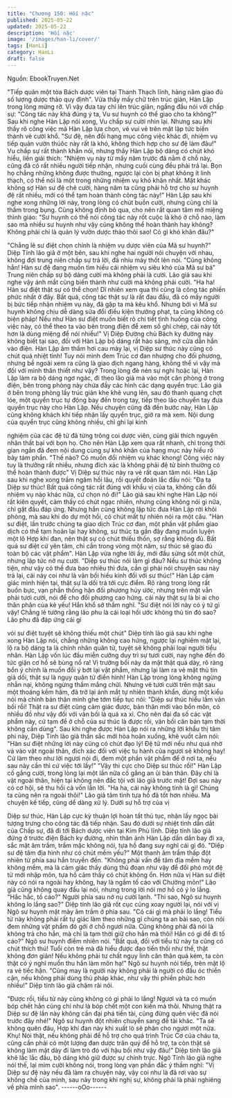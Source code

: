```yaml
---
title: "Chương 150: Hối nặc"
published: 2025-05-22
updated: 2025-05-22
description: 'Hối nặc'
image: '/images/han-li/cover/'
tags: [HanLi]
category: HanLi
draft: false
---
```


Nguồn: EbookTruyen.Net

"Tiếp quản một tòa Bách dược viên tại Thanh Thạch lĩnh, hàng
năm giao đủ số lượng dược thảo quy định".
Vừa thấy mấy chữ trên trúc giản, Hàn Lập trong lòng mừng rỡ. Vì
vậy đưa tay chỉ lên trúc giản, ngẩng đầu nói với chấp sự: "Công
tác này khá đúng ý ta, Vu sư huynh có thể giao cho ta không?"
Sau khi nghe Hàn Lập nói xong, Vu chấp sự cười nhìn lại. Nhưng
sau khi thấy rõ công việc mà Hàn Lập lựa chọn, vẻ vui vẻ trên mặt
lập tức biến thành vẻ cười khổ.
"Sư đệ, nên đổi hạng mục công việc khác đi, nhiệm vụ tiếp quản
vườn thúôc này rất là khó, không thích hợp cho sư đệ làm đâu!"
Vu chấp sự rất thành khẩn nói, nhưng thấy Hàn Lập bộ dáng có
chút khó hiểu, liền giải thích:
"Nhiệm vụ này từ mấy năm trước đã nằm ở chỗ này, cũng đã có
rất nhiều người tiếp nhận, nhưng cuối cùng đều phải trả lại. Bọn
họ chẳng những không được thưởng, ngược lại còn bị phạt không
ít linh thạch, có thể nói là một trong những nhiệm vụ khó khăn
nhất. Mặt khác không sợ Hàn sư đệ chê cười, hàng năm ta cũng
phải hỗ trợ cho sư huynh đệ rất nhiều, mới có thể tạm hoàn thành
công tác này!"
Hàn Lập sau khi nghe xong những lời này, trong lòng có chút
buồn cười, nhưng cũng chỉ là thầm trong bụng. Cũng không định
bỏ qua, cho nên rất quan tâm mở miệng thỉnh giáo:
"Sư huynh có thể nói công tác này rốt cuộc là khó ở chỗ nào, làm
sao mà nhiều sư huynh như vậy cũng không thể hoàn thành hay
không? Không phải chỉ là quản lý vườn dược thảo thôi sao! Có gì
khó khăn đâu?"

"Chẳng lẽ sư điệt chọn chính là nhiệm vụ dược viên của Mã sư
huynh?" Diệp Tính lão giả ở một bên, sau khi nghe hai người nói
chuyện với nhau, không đợi trung niên chấp sự trả lời, đã nhíu
mày thốt lên nói.
"Cũng không hẳn! Hàn sư đệ đang muốn tìm hiểu cái nhiệm vụ
siêu khó của Mã sư bá" Trung niên chấp sự bộ dáng cười mà
không phải là cười.
Lão giả sau khi nghe vậy ánh mắt cũng biến thành như cười mà
không phải cười.
"Ha ha! Hàn sư điệt thật sự có thể chọn! Dĩ nhiên xem qua thì
cũng là công tác phiền phức nhất ở đây. Bất quá, công tác thật sự
là rất đau đầu, đã có mấy người bị bức tiếp nhận nhiệm vụ này, đã
gặp ta mà kêu khổ. Nhưng bởi vì Mã sư huynh không chịu dễ
dàng sửa đổi điều kiện thưởng phạt, ta cũng không có biện pháp!
Nếu như Hàn sư điệt muốn biết rõ chi tiết tình huống của công
việc này, có thể theo ta vào bên trong điện để xem số ghi chép,
cái này tốt hơn là dùng miệng để nói nhiều!" Vị Diệp Đường chủ
Bách ky đường này không biết tại sao, đối với Hàn Lập bộ dáng
rất hào sảng, mở cửa dẫn hắn vào điện.
Hàn Lập âm thầm hơi cau mày lại, vị Diệp sư thúc này cũng có
chút quá nhiệt tình! Tuy nói mình đem Trúc cơ đan nhượng cho
đối phương, nhưng bề ngoài xem ra cũng là giao dịch ngang
hàng, không thể vì vậy mà đối với mình thân thiết như vậy?
Trong lòng đè nén sự nghi hoặc lại, Hàn Lập làm ra bộ dáng ngơ
ngác, đi theo lão giả mà vào một căn phòng ở trong điện, bên
trong phòng này chứa đầy các hình các dạng quyển trục.
Lão giả ở bên trong phòng lấy trúc giản khe khẽ vung lên, sau đó
thanh quang chợt lóe, một quyển trục tự động bay đến trong tay,
tiếp theo lão chuyển tay đưa quyển trục này cho Hàn Lập.
Nếu chuyện cũng đã đến bước này, Hàn Lập cũng không khách
khí tiếp nhận lấy quyển trục, giở ra mà xem.
Nội dung của quyển trục cũng không nhiều, chỉ ghi lại kinh

nghiệm của các đệ tử đã từng trông coi dược viên, cùng giải thích
nguyên nhân thất bại với bọn họ. Cho nên Hàn Lập xem qua rất
nhanh, chỉ trong thời gian ngắn đã đem nội dung cùng sự khó
khăn của hạng mục này hiểu rõ bảy tám phần.
"Thế nào? Có muốn đổi nhiệm vụ khác khong! Công việc này tuy
là thưởng rất nhiều, nhưng đích xác là không phải đệ tử bình
thường có thể hoàn thành được" Vị Diệp sư thúc này ra vẻ rất
quan tâm nói.
Hàn Lập sau khi nghe xong trầm ngâm hồi lâu, rồi quyết đoán lắc
đầu nói: "Đa tạ Diệp sư thúc! Bất quá công tác rất đúng với khẩu
vị của ta, không cần đổi nhiệm vụ nào khác nữa, cứ chọn nó đi!"
Lão giả sau khi nghe Hàn Lập nói rất kiên quyết, cảm thấy có chút
ngạc nhiên, nhưng cũng không nói gì nữa, chỉ gật đầu đáp ứng.
Nhưng hắn cũng không lập tức đưa Hàn Lập rời khỏi phòng, mà
sau khi do dự một hồi, có chút mất tự nhiên nói ra một câu.
"Hàn sư điệt, lần trước chúng ta giao dịch Trúc cơ đan, một phần
vật phẩm giao dịch có thể tạm hoãn lại hay không, sư thúc ta gần
đây đang muốn luyện một lô Hợp khí đan, nên thật sự có chút
thiếu thốn, sợ rằng không đủ. Bất quá sư điệt cứ yên tâm, chỉ cần
trong vòng một năm, sư thúc sẽ giao đủ toàn bộ các vật phẩm".
Hàn Lập vừa nghe lời ấy, mới đầu sửng sốt một chút, nhưng lập
tức nở nụ cười.
"Diệp sư thúc nói làm gì đâu? Nếu sư thúc không tiện, như vậy có
thể đưa bao nhiêu thì đưa, cần gì phải nói chuyện sau này trả lại,
cái này coi như là vãn bối hiếu kính đối với sư thúc!"
Hàn Lập cảm giác mình hiện tại, thật sự là dối trá tới cực điểm.
Rõ ràng trong lòng rất buồn bực, vạn phần thống hận đối phương
hủy ước, nhưng trên mặt vẫn phải tươi cười, nói để cho đối
phương cao hứng. cái này thật sự là bi ai cho thân phân của kẻ
yếu! Hắn khổ sở thầm nghĩ.
"Sư điệt nói lời này có ý tứ gì vậy! Chẳng lẻ tưởng rằng lão phu là
cái loại hối ước không thủ tín đó sao? Lão phu đã đáp ứng cái gì

vói sư điệt tuyệt sẽ không thiếu một chút" Diệp tính lão giả sau khi
nghe xong Hàn Lập nói, chẳng những không cao hứng, ngược lại
nghiêm mặt lại, lộ ra bộ dáng ta là chính nhân quân tử, tuyệt sẽ
không phải loại người tiểu nhân.
Hàn Lập vốn lúc đầu miễn cưỡng duy trì sự tươi cười, nay nghe
đến đó tức giận cơ hồ sẽ bùng nổ ra!
Vị trưởng bối này da mặt thật quá dày, rõ ràng bổn ý chính là
muốn đổi ý bớt lại vật phẩm, nhưng lại làm ra vẻ mặt thủ tín giả
dối, thật sự là ngụy quân tử điển hình!
Hàn Lập trong lòng không ngừng nhẫn nại, không ngừng thầm
mắng chửi. Nhưng vẻ tươi cười trên mặt sau một thoáng kềm
hãm, đã trở lại ánh mắt tự nhiên thành khẩn, dùng một kiểu nói
mà chính bản thân mình ghe tớm tiếp tục nói:
"Diệp sư thúc hiểu lầm vãn bối rồi! Thật ra sư điệt cũng cảm giác
được, bản thân mới vào bổn môn, có nhiều đồ như vậy đối với
vãn bối là quá xa xỉ. Cho nên đại đa số các vật phẩm này, cứ tạm
để ở chỗ của sư thúc là được rồi, vãn bối căn bản tạm thời không
cần dùng".
Sau khi nghe được Hàn Lập nói ra những lời khẩu thị tâm phi này,
Diệp Tính lão giả thần sắc mới hòa hoãn xuống, khẽ vuốt cằm
nói: "Hàn sư điệt những lời này cũng có chút đạo lý! Đệ tử mới
nếu như quá nhờ vả vào vật ngoài thân, đích xác đối với việc tu
hành của ngươi sẽ không hay! Cứ làm theo như lời ngươi nói đi,
đem một phần vật phẩm để ở nơi ta, nếu sau này cần thì cứ việc
tới lấy!"
"Vậy thì cực cho Diệp sư thúc rồi!" Hàn Lập cố gắng cười, trong
lòng lại một lần nữa cố gắng an ủi bản thân. Đây chỉ là vật ngoài
thân, hiện tại không nên đắc tội với lão giả trước mặt! Đợi sau này
có cơ hội, sẽ thu hồi cả vốn lẫn lời.
"Ha ha, cái này không tính là gì! Chúng ta cũng nên ra ngoài thôi!"
Lão giả tâm tình tựa hồ đã tốt hơn nhiều.
Mà chuyện kế tiếp, cũng dể dàng xử lý. Dưới sự hỗ trợ của vị

Diệp sư thúc, Hàn Lập cực kỳ thuận lợi hoàn tất thủ tục, nhận lấy
ngọc bài tượng trưng cho công tác đã tiếp nhận. Sau đó dưới sự
nhiệt tình dẫn dắt của Chấp sự, đã đi tới Bách dược viên tại Kim
Phù lĩnh.
Diệp tính lão giả đứng ở trước điện Bách ky đường, nhìn thân
ảnh Hàn Lập dần dần bay đi xa, sắc mặt âm trầm, trầm mặc
không nói, tựa hồ đang suy nghĩ cái gì đó.
"Diệp sư đệ tâm địa hình như có chút mềm yếu?" Một thanh âm
trầm thấp đột nhiên từ phía sau hắn truyền đến.
"Không phải vấn đề tâm địa mềm hay không mềm, mà là cảm
giác thấy dùng thủ đoạn như vậy để đối phó một đệ tử mới nhập
môn, tựa hồ cảm thấy có chút không ổn. Hơn nữa vị Hàn sư điệt
này có nói ra ngoài hay không, hay là ngầm tố cáo với Chưởng
môn!" Lão giả cũng không quay đầu lại nói, nhưng trong lời nói
mơ hồ có ý lo lắng.
"Hắc hắc, tố cáo?" Người phía sau nở nụ cười lạnh.
"Thì sao, Ngô sư huynh không lo lắng sao?" Diệp tính lão giả rốt
cục cũng xoay người lại, nói với vị Ngô sư huynh mặt mày âm
trầm ở phía sau.
"Có cái gì mà phải lo lắng! Tiểu tử này không phải rất tự giác làm
theo những gì chúng ta an bài sao, còn nói đem những vật phẩm
đó gởi ở chỗ ngươi nữa. Cũng không phải đã nói là không trả cho
hắn, mà chỉ là tạm thời giữ cho hắn mà thôi! Hắn có gì để đi tố
cáo?" Ngô sư huynh điềm nhiên nói.
"Bất quá, đối với tiểu tử này ta cũng có chút thích thú! Tuổi còn trẻ
mà đã hiểu được đạo tiến thối như thế, thật không đơn giản! Nếu
không phải tư chất ngụy linh căn thân quá kém, ta còn thật có ý
nghĩ muốn thu hắn làm môn hạ!" Ngô sư huynh nói tiếp, trên mặt
lộ ra vẻ tiếc hận.
"Cũng may là người này không phải là người có đầu óc thiển cận,
nếu không phải dùng thủ pháp khác, như vậy thì phiền phức hơn
nhiều!" Diệp tính lão giả chậm rãi nói.

"Được rồi, tiểu tử này cũng không có gì phải lo lắng! Ngươi và ta
có muốn bóp chết hắn cũng chỉ như là bóp chết một con kiến mà
thôi. Nhưng thật ra Diệp sư đệ lần này không cần đại phá tiền tài,
cũng đừng quên việc đã nói trước đây nhé!" Ngô sư huynh đột
nhiên chuyển sang đề tài khác.
"Ta sẽ không quên đâu, Hợp khí đan này khi xuất lò sẽ phân cho
ngươi một nửa. Khụ! Nói thật, nếu không phải để hỗ trợ cho quá
trình Trúc Cơ của cháu ta, cũng cần phải có một lượng đan dược
trân quý để hỗ trợ, ta còn thật sẽ không làm mặt dày đi làm trò đó
với hậu bối như vậy đâu!" Diệp tính lão giả khẽ lắc lắc đầu, bộ
dáng khó giữ được sự chính trực.
Ngô Tính lão giả nghe nói thế, lại mỉm cười không nói, trong lòng
vạn phần đắc ý thầm nghĩ:
"Vị Diệp sư đệ này nếu đã làm ra chuyện này, vậy coi như là đã
rơi vào sự khống chế của mình, sau này trong khi nghị sự, không
phải là phải nghiêng về phía mình sao".
------oOo------
